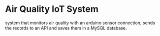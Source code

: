 # Air Quality IoT System 
system that monitors air quality with an arduino sensor connection, sends the records to an API and saves them in a MySQL database.
